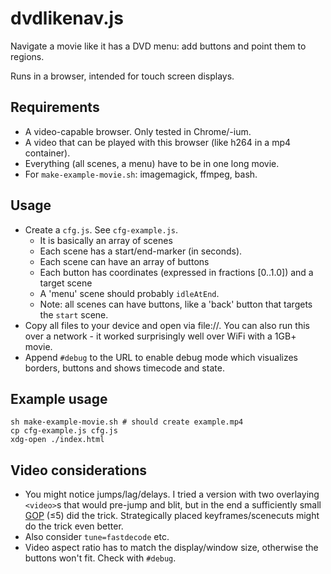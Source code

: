 # dvdlikenav.js

Navigate a movie like it has a DVD menu: add buttons and point them to regions.

Runs in a browser, intended for touch screen displays.

## Requirements

* A video-capable browser. Only tested in Chrome/-ium.
* A video that can be played with this browser (like h264 in a mp4 container).
* Everything (all scenes, a menu) have to be in one long movie.
* For `make-example-movie.sh`: imagemagick, ffmpeg, bash.

## Usage

* Create a `cfg.js`. See `cfg-example.js`.
  * It is basically an array of scenes
  * Each scene has a start/end-marker (in seconds).
  * Each scene can have an array of buttons
  * Each button has coordinates (expressed in fractions [0..1.0]) and a target scene
  * A 'menu' scene should probably `idleAtEnd`.
  * Note: all scenes can have buttons, like a 'back' button that targets the `start` scene.
* Copy all files to your device and open via file://. You can also run this over a network - it worked surprisingly well over WiFi with a 1GB+ movie.
* Append `#debug` to the URL to enable debug mode which visualizes borders, buttons and shows timecode and state.

## Example usage

```
sh make-example-movie.sh # should create example.mp4
cp cfg-example.js cfg.js
xdg-open ./index.html
```

## Video considerations

* You might notice jumps/lag/delays. I tried a version with two overlaying `<video>`s that would pre-jump and blit, but in the end a sufficiently small [GOP](https://en.wikipedia.org/wiki/Group_of_pictures) (≤5) did the trick. Strategically placed keyframes/scenecuts might do the trick even better.
* Also consider `tune=fastdecode` etc.
* Video aspect ratio has to match the display/window size, otherwise the buttons won't fit. Check with `#debug`.
